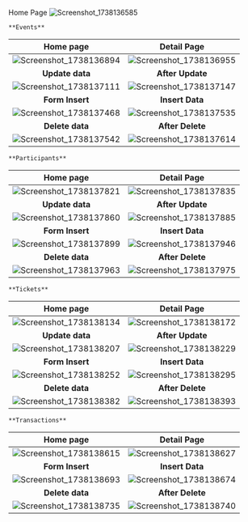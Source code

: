 Home Page
![Screenshot_1738136585](https://github.com/user-attachments/assets/2fbf4c4c-5ac6-4ccf-96a1-636d45f4deea)

    **Events**
| **Home page** | **Detail Page** | 
|:---:|:---:|
|![Screenshot_1738136894](https://github.com/user-attachments/assets/7478e3e0-bcb0-4bec-a89d-1f159334590d)|![Screenshot_1738136955](https://github.com/user-attachments/assets/47d10471-f1b2-4a40-a5ca-d06385886d03)|
|**Update data** | **After Update** |
|![Screenshot_1738137111](https://github.com/user-attachments/assets/5cab7257-d864-4eee-9296-0a5138be90f9)|![Screenshot_1738137147](https://github.com/user-attachments/assets/f2728ffd-373e-4eb7-b765-bb03badccd9b)|
|**Form Insert** | **Insert Data** |
|![Screenshot_1738137468](https://github.com/user-attachments/assets/f51e745c-664c-43f4-826f-bb0f6b5b4f17)|![Screenshot_1738137535](https://github.com/user-attachments/assets/c9488740-28fc-42a8-a201-9d285a17c80c)|
|**Delete data** | **After Delete** |
|![Screenshot_1738137542](https://github.com/user-attachments/assets/93910de3-d45b-4f30-88c7-3c43f1163ed3)|![Screenshot_1738137614](https://github.com/user-attachments/assets/1371fc4f-d250-4e86-9af2-247105bec1f2)|

    **Participants**
| **Home page** | **Detail Page** | 
|:---:|:---:|
|![Screenshot_1738137821](https://github.com/user-attachments/assets/2724e830-a17c-48b0-8bc9-3b2d0f10a5aa)|![Screenshot_1738137835](https://github.com/user-attachments/assets/a4195d69-1934-4195-a909-20d5ece19d78)|
|**Update data** | **After Update** |
|![Screenshot_1738137860](https://github.com/user-attachments/assets/08a97c71-547e-4ac5-9368-fcd26b024f93)|![Screenshot_1738137885](https://github.com/user-attachments/assets/0b8f6925-4d4a-45e1-87ca-0ec10e5c0c97)|
|**Form Insert** | **Insert Data** |
|![Screenshot_1738137899](https://github.com/user-attachments/assets/2e7f3f33-1d3f-44f2-9820-6479f6e70649)|![Screenshot_1738137946](https://github.com/user-attachments/assets/bfff5724-58a8-4ed3-be27-7a91c1cbcb26)|
|**Delete data** | **After Delete** |
|![Screenshot_1738137963](https://github.com/user-attachments/assets/2d5d42fc-ad14-445b-8f68-c114eb05d151)|![Screenshot_1738137975](https://github.com/user-attachments/assets/726a2d1e-9eca-40b8-9d64-ad96bac9dd98)|

    **Tickets**
| **Home page** | **Detail Page** | 
|:---:|:---:|
|![Screenshot_1738138134](https://github.com/user-attachments/assets/895d7fb4-2f8d-4200-80cc-2968ece54318)|![Screenshot_1738138172](https://github.com/user-attachments/assets/6c44504f-65a6-4b0d-8214-4901274af458)|
|**Update data** | **After Update** |
|![Screenshot_1738138207](https://github.com/user-attachments/assets/15209417-f15e-464d-9a78-9ef51640b17a)|![Screenshot_1738138229](https://github.com/user-attachments/assets/31959d1f-3b60-4def-b5ab-298b476cca8b)|
|**Form Insert** | **Insert Data** |
|![Screenshot_1738138252](https://github.com/user-attachments/assets/1f1d42bd-1042-4406-80ff-20ddaa02264a)|![Screenshot_1738138295](https://github.com/user-attachments/assets/a6d4f0f5-11b8-4970-8e9a-c6622cce797a)|
|**Delete data** | **After Delete** |
|![Screenshot_1738138382](https://github.com/user-attachments/assets/bcc2b63b-4597-4178-bcb2-c6ce3a53afed)|![Screenshot_1738138393](https://github.com/user-attachments/assets/cc31a336-1704-4919-b5e0-1ecda09c4926)|

    **Transactions**
| **Home page** | **Detail Page** | 
|:---:|:---:|
|![Screenshot_1738138615](https://github.com/user-attachments/assets/a87bf204-ea4d-4dc9-bbf3-8fabaf235288)|![Screenshot_1738138627](https://github.com/user-attachments/assets/2bc9bd1a-34d6-4e81-87e9-957eefbe2b78)|
|**Form Insert** | **Insert Data** |
|![Screenshot_1738138693](https://github.com/user-attachments/assets/3cc3f97e-83d6-4f1e-9620-094d24b34e7f)|![Screenshot_1738138674](https://github.com/user-attachments/assets/afdbdfaa-577e-40e1-978f-314ed072dbf9)|
|**Delete data** | **After Delete** |
|![Screenshot_1738138735](https://github.com/user-attachments/assets/4e61a707-18df-45e3-bcf2-1785b96c0c45)|![Screenshot_1738138740](https://github.com/user-attachments/assets/fbefc670-7998-49e9-99fb-bc62b9429666)|
